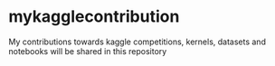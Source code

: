 # mykagglecontribution 
My contributions towards kaggle competitions, kernels, datasets and notebooks will be shared in this repository
